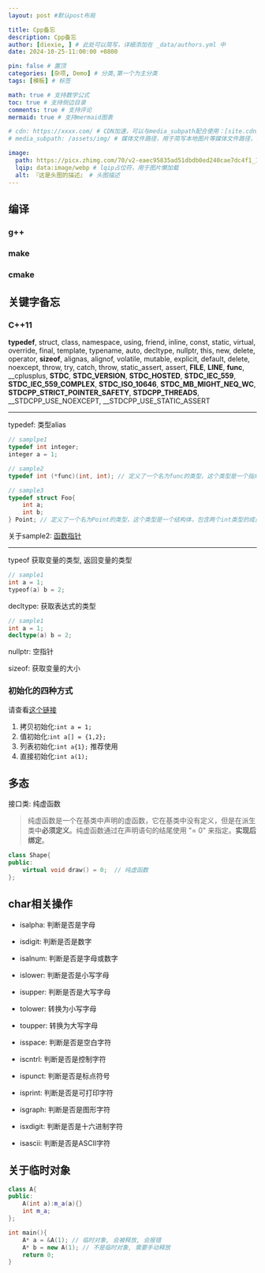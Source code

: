 ```yaml
---
layout: post #默认post布局

title: Cpp备忘
description: Cpp备忘
author: [diexie, ] # 此处可以简写，详细添加在 _data/authors.yml 中
date: 2024-10-25-11:00:00 +0800

pin: false # 置顶
categories: [杂项, Demo] # 分类,第一个为主分类
tags: [模板] # 标签

math: true # 支持数学公式
toc: true # 支持侧边目录
comments: true # 支持评论
mermaid: true # 支持mermaid图表

# cdn: https://xxxx.com/ # CDN加速，可以与media_subpath配合使用：[site.cdn/][page.media_subpath/]file.ext
# media_subpath: /assets/img/ # 媒体文件路径，用于简写本地图片等媒体文件路径，注意：封面图路径**会受影响**

image:
  path: https://picx.zhimg.com/70/v2-eaec95835ad51dbdb0ed240cae7dc4f1_1440w.avis?source=172ae18b&biz_tag=Post # 封面图
  lqip: data:image/webp # lqip占位符，用于图片懒加载
  alt: 『这是头图的描述』 # 头图描述
---
```

## 编译

### g++

### make

### cmake

## 关键字备忘

### C++11

**typedef**, struct, class, namespace, using, friend, inline, const, static, virtual, override, final, template, typename, auto, decltype, nullptr, this, new, delete, operator, **sizeof**, alignas, alignof, volatile, mutable, explicit, default, delete, noexcept, throw, try, catch, throw, static_assert, assert, __FILE__, __LINE__, __func__, __cplusplus, __STDC__, __STDC_VERSION__, __STDC_HOSTED__, __STDC_IEC_559__, __STDC_IEC_559_COMPLEX__, __STDC_ISO_10646__, __STDC_MB_MIGHT_NEQ_WC__, __STDCPP_STRICT_POINTER_SAFETY__, __STDCPP_THREADS__, __STDCPP_USE_NOEXCEPT, __STDCPP_USE_STATIC_ASSERT

-----------------

typedef: 类型alias

```cpp
// samplpe1
typedef int integer;
integer a = 1;

// sample2
typedef int (*func)(int, int); // 定义了一个名为func的类型，这个类型是一个指向函数的指针，这个函数接受两个int类型的参数，并返回一个int类型的值。

// sample3
typedef struct Foo{
    int a;
    int b;
} Point; // 定义了一个名为Point的类型，这个类型是一个结构体，包含两个int类型的成员变量a和b。
```

关于sample2: [函数指针](https://www.runoob.com/w3cnote/cpp-func-pointer.html)

-----------------

typeof 获取变量的类型, 返回变量的类型

```cpp
// sample1
int a = 1;
typeof(a) b = 2; 
```

decltype: 获取表达式的类型

```cpp
// sample1
int a = 1;
decltype(a) b = 2; 
```

nullptr: 空指针

sizeof: 获取变量的大小

### 初始化的四种方式

请查看[这个链接](https://www.cnblogs.com/tengzijian/p/17964231)

1. 拷贝初始化:`int a = 1;`
2. 值初始化:`int a[] = {1,2};`
3. 列表初始化:`int a{1};` 推荐使用
4. 直接初始化:`int a(1);`

## 多态

接口类: 纯虚函数
> 纯虚函数是一个在基类中声明的虚函数，它在基类中没有定义，但是在派生类中**必须定义**。纯虚函数通过在声明语句的结尾使用 "= 0" 来指定。**实现后绑定**。

```cpp
class Shape{
public:
    virtual void draw() = 0;  // 纯虚函数
};
```

## char相关操作

- isalpha: 判断是否是字母
- isdigit: 判断是否是数字
- isalnum: 判断是否是字母或数字
- islower: 判断是否是小写字母
- isupper: 判断是否是大写字母
- tolower: 转换为小写字母
- toupper: 转换为大写字母

- isspace: 判断是否是空白字符
- iscntrl: 判断是否是控制字符
- ispunct: 判断是否是标点符号
- isprint: 判断是否是可打印字符
- isgraph: 判断是否是图形字符
- isxdigit: 判断是否是十六进制字符
- isascii: 判断是否是ASCII字符

## 关于临时对象

```cpp
class A{
public:
    A(int a):m_a(a){}
    int m_a;
};

int main(){
    A* a = &A(1); // 临时对象, 会被释放, 会报错
    A* b = new A(1); // 不是临时对象, 需要手动释放
    return 0;
}
```

